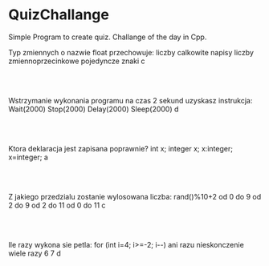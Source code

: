 # QuizChallange
Simple Program to create quiz. Challange of the day in Cpp.


Typ zmiennych o nazwie float przechowuje:
liczby calkowite
napisy
liczby zmiennoprzecinkowe
pojedyncze znaki
c

<br/><br/>

Wstrzymanie wykonania programu na czas 2 sekund uzyskasz instrukcja:
Wait(2000)
Stop(2000)
Delay(2000)
Sleep(2000)
d

<br/><br/>

Ktora deklaracja jest zapisana poprawnie?
int x;
integer x;
x:integer;
x=integer;
a

<br/><br/>

Z jakiego przedzialu zostanie wylosowana liczba: rand()%10+2
od 0 do 9
od 2 do 9
od 2 do 11
od 0 do 11
c

<br/><br/>

Ile razy wykona sie petla: for (int i=4; i>=-2; i--)
ani razu
nieskonczenie wiele razy
6
7
d
